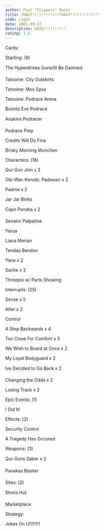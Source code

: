 ```yaml
---
author: Paul "Slippers" Mazur
title: TOAST!!!!!!!!!!!!TOAST!!!!!!!!!!!!!
side: Light
date: 2001-09-27
description: DAVE!!!!!!!!!!
rating: 1.5
---
```

Cards: 

Starting: (9) 

The Hyperdrives Gone/Ill Be Damned 
Tatooine: City Outskirts 
Tatooine: Mos Epsa 
Tatooine: Podrace Arena 
Boonta Eve Podrace 
Anakins Podracer 
Podrace Prep 
Credits Will Do Fine 
Brisky Morning Munchen 

Characters: (18) 
Qui-Gon Jinn x 2 
Obi-Wan Kenobi, Padawan x 2 
Padme x 2 
Jar Jar Binks 
Capn Panaka x 2 
Senator Palpatine 
Yarua 
Liana Merian 
Tendau Bendon 
Yane x 2 
Sache x 2 
Threepio w/ Parts Showing 

Interrupts: (25) 
Sense x 5 
Alter x 2 
Control 
A Step Backwards x 4 
Too Close For Comfort x 3 
We Wish to Board at Once x 2 
My Loyal Bodyguard x 2 
Ive Decided to Go Back x 2 
Changing the Odds x 2 
Losing Track x 2 

Epic Events: (1) 
I Did It! 

Effects: (2) 
Security Control 
A Tragedy Has Occured 

Weapons: (3) 
Qui-Gons Saber x 2 
Panakas Blaster 

Sites: (2) 
Shmis Hut 
Marketplace 


Strategy: 

Jokes On U!!!!!!!1 